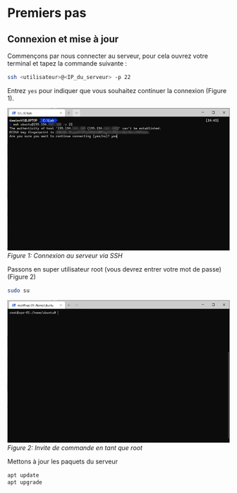 # Premiers pas

## Connexion et mise à jour

Commençons par nous connecter au serveur, pour cela ouvrez votre terminal et tapez la commande suivante :
``` bash
ssh <utilisateur>@<IP_du_serveur> -p 22
```
Entrez `yes` pour indiquer que vous souhaitez continuer la connexion (Figure 1).

![Connexion au serveur via SSH](./connect.jpg)
*Figure 1: Connexion au serveur via SSH*

Passons en super utilisateur root (vous devrez entrer votre mot de passe) (Figure 2)
``` bash
sudo su
```

![Invite de commande en tant que root](./root.jpg)
*Figure 2: Invite de commande en tant que root*

Mettons à jour les paquets du serveur
``` bash
apt update
apt upgrade
```

